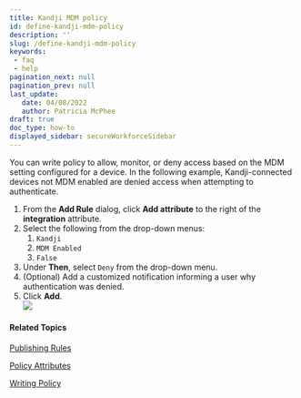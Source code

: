 ```yaml
---
title: Kandji MDM policy
id: define-kandji-mdm-policy
description: ''
slug: /define-kandji-mdm-policy
keywords: 
 - faq
 - help
pagination_next: null
pagination_prev: null
last_update: 
   date: 04/08/2022
   author: Patricia McPhee
draft: true
doc_type: how-to
displayed_sidebar: secureWorkforceSidebar
---
```




You can write policy to allow, monitor, or deny access based on the MDM setting configured for a device. In the following example, Kandji-connected devices not MDM enabled are denied access when attempting to authenticate.

1.  From the **Add Rule** dialog, click **Add attribute** to the right of the **integration** attribute.
2.  Select the following from the drop-down menus:
    1.  `Kandji`
    2.  `MDM Enabled`
    3.  `False`
3.  Under **Then**, select `Deny` from the drop-down menu.
4.  (Optional) Add a customized notification informing a user why authentication was denied.
5.  Click **Add**.  
    ![](/images/Integrations/kandji/kandji_mem_enabled_no_deny_auth.PNG)

#### Related Topics

[Publishing Rules](/docs/secure-work/workforce-settings/policy/policy-publish-rules/publishing-rules)

[Policy Attributes](/docs/secure-work/workforce-settings/policy/policy-writing/policy-attributes)

[Writing Policy](/docs/secure-work/workforce-settings/policy/policy-writing/writing-policy)